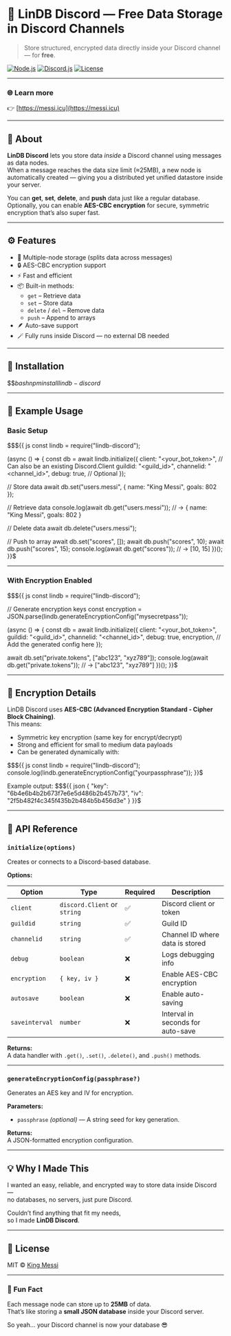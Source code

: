# 💾 LinDB Discord — Free Data Storage in Discord Channels

> Store structured, encrypted data directly inside your Discord channel — for **free**.

[![Node.js](https://img.shields.io/badge/node-%3E%3D16.0.0-green)](https://nodejs.org)
[![Discord.js](https://img.shields.io/badge/discord.js-v14-blue)](https://discord.js.org)
[![License](https://img.shields.io/badge/license-MIT-yellow)](LICENSE)

---

### 🌐 Learn more  
👉 [https://messi.icu](https://messi.icu)

---

## 📖 About

**LinDB Discord** lets you store data *inside* a Discord channel using messages as data nodes.  
When a message reaches the data size limit (≈25MB), a new node is automatically created — giving you a distributed yet unified datastore inside your server.

You can **get**, **set**, **delete**, and **push** data just like a regular database.  
Optionally, you can enable **AES-CBC encryption** for secure, symmetric encryption that’s also super fast.

---

## ⚙️ Features

- 🧠 Multiple-node storage (splits data across messages)
- 🔒 AES-CBC encryption support
- ⚡ Fast and efficient
- 📦 Built-in methods:
  - `get` – Retrieve data
  - `set` – Store data
  - `delete` / `del` – Remove data
  - `push` – Append to arrays
- 🪶 Auto-save support
- 🪄 Fully runs inside Discord — no external DB needed

---

## 🚀 Installation

$$${{
bash
npm install lindb-discord
}}$

---

## 🧰 Example Usage

### Basic Setup

$$${{
js
const lindb = require("lindb-discord");

(async () => {
  const db = await lindb.initialize({
    client: "<your_bot_token>", // Can also be an existing Discord.Client
    guildid: "<guild_id>",
    channelid: "<channel_id>",
    debug: true, // Optional
  });

  // Store data
  await db.set("users.messi", { name: "King Messi", goals: 802 });

  // Retrieve data
  console.log(await db.get("users.messi")); 
  // -> { name: "King Messi", goals: 802 }

  // Delete data
  await db.delete("users.messi");

  // Push to array
  await db.set("scores", []);
  await db.push("scores", 10);
  await db.push("scores", 15);
  console.log(await db.get("scores")); 
  // -> [10, 15]
})();
}}$

---

### With Encryption Enabled

$$${{
js
const lindb = require("lindb-discord");

// Generate encryption keys
const encryption = JSON.parse(lindb.generateEncryptionConfig("mysecretpass"));

(async () => {
  const db = await lindb.initialize({
    client: "<your_bot_token>",
    guildid: "<guild_id>",
    channelid: "<channel_id>",
    debug: true,
    encryption, // Add the generated config here
  });

  await db.set("private.tokens", ["abc123", "xyz789"]);
  console.log(await db.get("private.tokens")); 
  // -> ["abc123", "xyz789"]
})();
}}$

---

## 🔐 Encryption Details

LinDB Discord uses **AES-CBC (Advanced Encryption Standard - Cipher Block Chaining)**.  
This means:
- Symmetric key encryption (same key for encrypt/decrypt)
- Strong and efficient for small to medium data payloads
- Can be generated dynamically with:

$$${{
js
const lindb = require("lindb-discord");
console.log(lindb.generateEncryptionConfig("yourpassphrase"));
}}$

Example output:
$$${{
json
{
  "key": "6b4e6b4b2b673f7e6e5d486b2b457b73",
  "iv": "2f5b482f4c345f435b2b484b5b456d3e"
}
}}$

---

## 🧩 API Reference

### `initialize(options)`

Creates or connects to a Discord-based database.

**Options:**

| Option | Type | Required | Description |
|--------|------|-----------|-------------|
| `client` | `discord.Client` or `string` | ✅ | Discord client or token |
| `guildid` | `string` | ✅ | Guild ID |
| `channelid` | `string` | ✅ | Channel ID where data is stored |
| `debug` | `boolean` | ❌ | Logs debugging info |
| `encryption` | `{ key, iv }` | ❌ | Enable AES-CBC encryption |
| `autosave` | `boolean` | ❌ | Enable auto-saving |
| `saveinterval` | `number` | ❌ | Interval in seconds for auto-save |

**Returns:**  
A data handler with `.get()`, `.set()`, `.delete()`, and `.push()` methods.

---

### `generateEncryptionConfig(passphrase?)`

Generates an AES key and IV for encryption.

**Parameters:**
- `passphrase` *(optional)* — A string seed for key generation.

**Returns:**  
A JSON-formatted encryption configuration.

---

## 💡 Why I Made This

I wanted an easy, reliable, and encrypted way to store data inside Discord —  
no databases, no servers, just pure Discord.

Couldn’t find anything that fit my needs,  
so I made **LinDB Discord**.

---

## 📜 License

MIT © [King Messi](https://messi.icu)

---

### 🧠 Fun Fact
Each message node can store up to **25MB** of data.  
That’s like storing a **small JSON database** inside your Discord server.

So yeah... your Discord channel is now your database 😎
